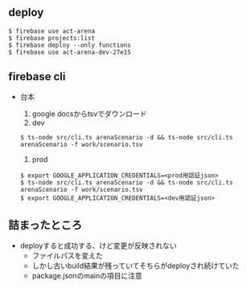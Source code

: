 #


## deploy

```
$ firebase use act-arena
$ firebase projects:list
$ firebase deploy --only functions
$ firebase use act-arena-dev-27e15
```

## firebase cli
* 台本
    1. google docsからtsvでダウンロード
    1. dev

    ```
    $ ts-node src/cli.ts arenaScenario -d && ts-node src/cli.ts arenaScenario -f work/scenario.tsv
    ```

    1. prod

    ```
    $ export GOOGLE_APPLICATION_CREDENTIALS=<prod用認証json>
    $ ts-node src/cli.ts arenaScenario -d && ts-node src/cli.ts arenaScenario -f work/scenario.tsv
    $ export GOOGLE_APPLICATION_CREDENTIALS=<dev用認証json>
    ```



## 詰まったところ
* deployすると成功する、けど変更が反映されない
    * ファイルパスを変えた
    * しかし古いbuild結果が残っていてそちらがdeployされ続けていた
    * package.jsonのmainの項目に注意
